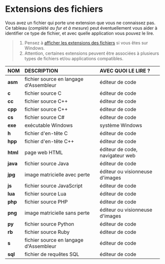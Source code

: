 # Extensions des fichiers

Vous avez un fichier qui porte une extension que vous ne connaissez pas. Ce tableau (_complété au fur et à mesure_) peut éventuellement vous aider à identifier ce type de fichier, et avec quelle application vous pouvez le lire.

> 1. Pensez à [afficher les extensions des fichiers](https://www.youtube.com/watch?v=ac1WdzSqatw) si vous êtes sur Windows.
> 2. Attention, certaines extensions peuvent être associées à plusieurs types de fichiers et/ou applications compatibles.

|NOM|DESCRIPTION|AVEC QUOI LE LIRE ?|
|:--|:--|:--|
|**asm**|fichier source en langage d'Assembleur|éditeur de code|
|**c**|fichier source C|éditeur de code|
|**cc**|fichier source C++|éditeur de code|
|**cpp**|fichier source C++|éditeur de code|
|**cs**|fichier source C#|éditeur de code|
|**exe**|exécutable Windows|système Windows|
|**h**|fichier d'en-tête C|éditeur de code|
|**hpp**|fichier d'en-tête C++|éditeur de code|
|**html**|page web HTML|éditeur de code, navigateur web|
|**java**|fichier source Java|éditeur de code|
|**jpg**|image matricielle avec perte|éditeur ou visionneuse d'images|
|**js**|fichier source JavaScript|éditeur de code|
|**lua**|fichier source Lua|éditeur de code|
|**php**|fichier source PHP|éditeur de code|
|**png**|image matricielle sans perte|éditeur ou visionneuse d'images|
|**py**|fichier source Python|éditeur de code|
|**rb**|fichier source Ruby|éditeur de code|
|**s**|fichier source en langage d'Assembleur|éditeur de code|
|**sql**|fichier de requêtes SQL|éditeur de code|
